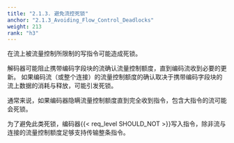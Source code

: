 ```yaml
---
title: "2.1.3. 避免流控死锁"
anchor: "2.1.3_Avoiding_Flow_Control_Deadlocks"
weight: 213
rank: "h3"
---
```


在流上被流量控制所限制的写指令可能造成死锁。

解码器可能阻止携带编码字段块的流确认流量控制额度，直到编码流收到必要的更新。
如果编码流（或整个连接）的流量控制额度的确认取决于携带编码字段块的流上数据的消耗与释放，可能引发死锁。

通常来说，如果编码器隐瞒流量控制额度直到完全收到指令，包含大指令的流可能会死锁。

为了避免此类死锁，编码器{{< req_level SHOULD_NOT >}}写入指令，除非流与连接的流量控制额度足够支持传输整条指令。
